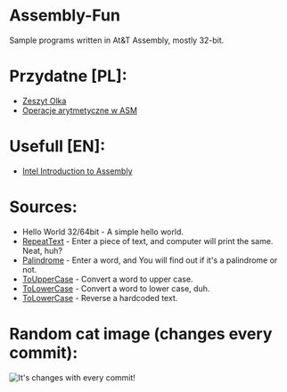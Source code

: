 # Assembly-Fun
Sample programs written in At&T Assembly, mostly 32-bit.

# Przydatne [PL]:
* [Zeszyt Olka](http://zeszyt.olo.ovh/category/architektura-komputerow-2-pwr/)
* [Operacje arytmetyczne w ASM](https://pl.m.wikibooks.org/wiki/Asembler_x86/Instrukcje/Arytmetyczne)

# Usefull [EN]:
* [Intel Introduction to Assembly](https://software.intel.com/en-us/articles/introduction-to-x64-assembly)

# Sources:
* Hello World 32/64bit - A simple hello world.
* [RepeatText](https://github.com/ikurek/Assembly-Fun/tree/master/RepeatText) - Enter a piece of text, and computer will print the same. Neat, huh?
* [Palindrome](https://github.com/ikurek/Assembly-Fun/tree/master/Palindrome) - Enter a word, and You will find out if it's a palindrome or not.
* [ToUpperCase](https://github.com/ikurek/Assembly-Fun/tree/master/ToUpperCase) - Convert a word to upper case.
* [ToLowerCase](https://github.com/ikurek/Assembly-Fun/tree/master/ToLowerCase) - Convert a word to lower case, duh.
* [ToLowerCase](https://github.com/ikurek/Assembly-Fun/tree/master/Reverse) - Reverse a hardcoded text.

# Random cat image (changes every commit):
![It's changes with every commit!](http://thecatapi.com/api/images/get?format=src)
